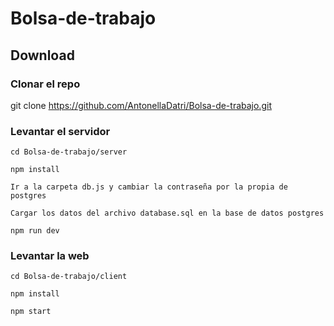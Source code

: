 # Bolsa-de-trabajo

## Download
### Clonar el repo

 git clone https://github.com/AntonellaDatri/Bolsa-de-trabajo.git


### Levantar el servidor

```
cd Bolsa-de-trabajo/server 

npm install

Ir a la carpeta db.js y cambiar la contraseña por la propia de postgres

Cargar los datos del archivo database.sql en la base de datos postgres

npm run dev
```
	
### Levantar la web
```
cd Bolsa-de-trabajo/client 

npm install 

npm start 
```
